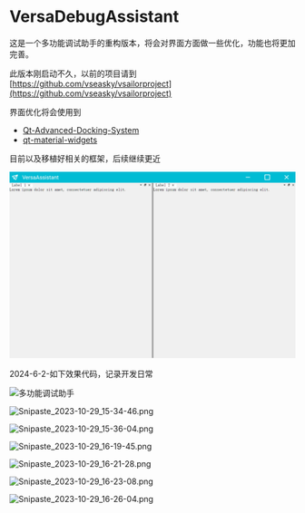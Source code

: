 # VersaDebugAssistant

这是一个多功能调试助手的重构版本，将会对界面方面做一些优化，功能也将更加完善。

此版本刚启动不久，以前的项目请到 [https://github.com/vseasky/vsailorproject](https://github.com/vseasky/vsailorproject)

界面优化将会使用到

- [Qt-Advanced-Docking-System](https://github.com/githubuser0xFFFF/Qt-Advanced-Docking-System)
- [qt-material-widgets](https://github.com/laserpants/qt-material-widgets)

目前以及移植好相关的框架，后续继续更近

![img.png](img.png)

2024-6-2-如下效果代码，记录开发日常

![多功能调试助手](https://www.bilibili.com/video/BV1B841167GL/?spm_id_from=333.999.0.0)

![Snipaste_2023-10-29_15-34-46.png](https://www.liuwei.pub/pic/2023/10/29/653e0b2538cc4.png)

![Snipaste_2023-10-29_15-36-04.png](https://www.liuwei.pub/pic/2023/10/29/653e0b6e38391.png)

![Snipaste_2023-10-29_16-19-45.png](https://www.liuwei.pub/pic/2023/10/29/653e15aa1a9d7.png)

![Snipaste_2023-10-29_16-21-28.png](https://www.liuwei.pub/pic/2023/10/29/653e1611ba2a0.png)

![Snipaste_2023-10-29_16-23-08.png](https://www.liuwei.pub/pic/2023/10/29/653e1679f2c79.png)

![Snipaste_2023-10-29_16-26-04.png](https://www.liuwei.pub/pic/2023/10/29/653e17243ff9b.png)


